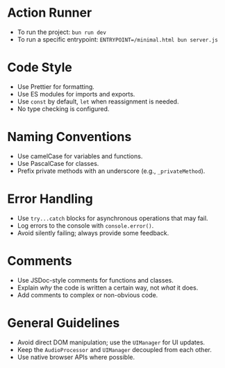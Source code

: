 # Action Runner

- To run the project: `bun run dev`
- To run a specific entrypoint: `ENTRYPOINT=/minimal.html bun server.js`

# Code Style

- Use Prettier for formatting.
- Use ES modules for imports and exports.
- Use `const` by default, `let` when reassignment is needed.
- No type checking is configured.

# Naming Conventions

- Use camelCase for variables and functions.
- Use PascalCase for classes.
- Prefix private methods with an underscore (e.g., `_privateMethod`).

# Error Handling

- Use `try...catch` blocks for asynchronous operations that may fail.
- Log errors to the console with `console.error()`.
- Avoid silently failing; always provide some feedback.

# Comments

- Use JSDoc-style comments for functions and classes.
- Explain _why_ the code is written a certain way, not _what_ it does.
- Add comments to complex or non-obvious code.

# General Guidelines

- Avoid direct DOM manipulation; use the `UIManager` for UI updates.
- Keep the `AudioProcessor` and `UIManager` decoupled from each other.
- Use native browser APIs where possible.
